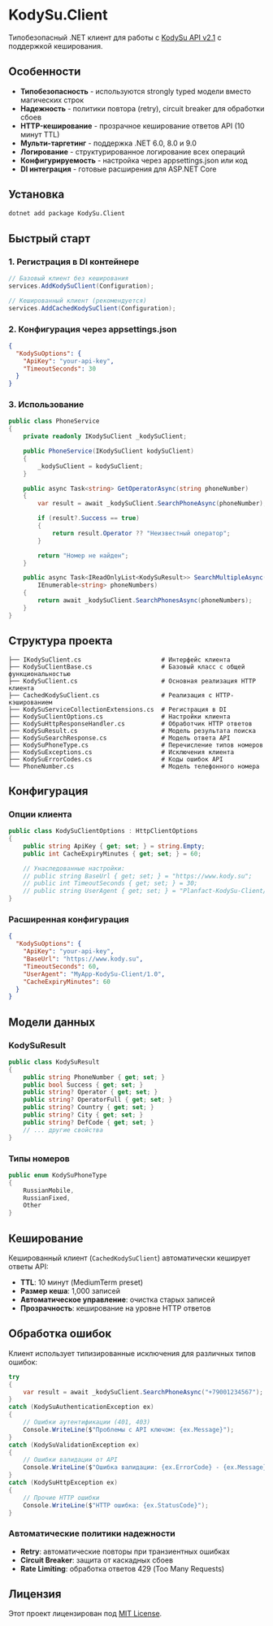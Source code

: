 # KodySu.Client

Типобезопасный .NET клиент для работы с [KodySu API v2.1](https://www.kody.su/api?docs) с поддержкой кеширования.

## Особенности

- **Типобезопасность** - используются strongly typed модели вместо магических строк
- **Надежность** - политики повтора (retry), circuit breaker для обработки сбоев
- **HTTP-кеширование** - прозрачное кеширование ответов API (10 минут TTL)
- **Мульти-таргетинг** - поддержка .NET 6.0, 8.0 и 9.0
- **Логирование** - структурированное логирование всех операций
- **Конфигурируемость** - настройка через appsettings.json или код
- **DI интеграция** - готовые расширения для ASP.NET Core

## Установка

```bash
dotnet add package KodySu.Client
```

## Быстрый старт

### 1. Регистрация в DI контейнере

```csharp
// Базовый клиент без кеширования
services.AddKodySuClient(Configuration);

// Кешированный клиент (рекомендуется)
services.AddCachedKodySuClient(Configuration);
```

### 2. Конфигурация через appsettings.json

```json
{
  "KodySuOptions": {
    "ApiKey": "your-api-key",
    "TimeoutSeconds": 30
  }
}
```

### 3. Использование

```csharp
public class PhoneService
{
    private readonly IKodySuClient _kodySuClient;

    public PhoneService(IKodySuClient kodySuClient)
    {
        _kodySuClient = kodySuClient;
    }

    public async Task<string> GetOperatorAsync(string phoneNumber)
    {
        var result = await _kodySuClient.SearchPhoneAsync(phoneNumber);

        if (result?.Success == true)
        {
            return result.Operator ?? "Неизвестный оператор";
        }

        return "Номер не найден";
    }

    public async Task<IReadOnlyList<KodySuResult>> SearchMultipleAsync(
        IEnumerable<string> phoneNumbers)
    {
        return await _kodySuClient.SearchPhonesAsync(phoneNumbers);
    }
}
```

## Структура проекта

```text
├── IKodySuClient.cs                      # Интерфейс клиента
├── KodySuClientBase.cs                   # Базовый класс с общей функциональностью
├── KodySuClient.cs                       # Основная реализация HTTP клиента
├── CachedKodySuClient.cs                 # Реализация с HTTP-кэшированием
├── KodySuServiceCollectionExtensions.cs  # Регистрация в DI
├── KodySuClientOptions.cs                # Настройки клиента
├── KodySuHttpResponseHandler.cs          # Обработчик HTTP ответов
├── KodySuResult.cs                       # Модель результата поиска
├── KodySuSearchResponse.cs               # Модель ответа API
├── KodySuPhoneType.cs                    # Перечисление типов номеров
├── KodySuExceptions.cs                   # Исключения клиента
├── KodySuErrorCodes.cs                   # Коды ошибок API
└── PhoneNumber.cs                        # Модель телефонного номера
```

## Конфигурация

### Опции клиента

```csharp
public class KodySuClientOptions : HttpClientOptions
{
    public string ApiKey { get; set; } = string.Empty;
    public int CacheExpiryMinutes { get; set; } = 60;

    // Унаследованные настройки:
    // public string BaseUrl { get; set; } = "https://www.kody.su";
    // public int TimeoutSeconds { get; set; } = 30;
    // public string UserAgent { get; set; } = "Planfact-KodySu-Client/1.0";
}
```

### Расширенная конфигурация

```json
{
  "KodySuOptions": {
    "ApiKey": "your-api-key",
    "BaseUrl": "https://www.kody.su",
    "TimeoutSeconds": 60,
    "UserAgent": "MyApp-KodySu-Client/1.0",
    "CacheExpiryMinutes": 60
  }
}
```

## Модели данных

### KodySuResult

```csharp
public class KodySuResult
{
    public string PhoneNumber { get; set; }
    public bool Success { get; set; }
    public string? Operator { get; set; }
    public string? OperatorFull { get; set; }
    public string? Country { get; set; }
    public string? City { get; set; }
    public string? DefCode { get; set; }
    // ... другие свойства
}
```

### Типы номеров

```csharp
public enum KodySuPhoneType
{
    RussianMobile,
    RussianFixed,
    Other
}
```

## Кеширование

Кешированный клиент (`CachedKodySuClient`) автоматически кеширует ответы API:

- **TTL**: 10 минут (MediumTerm preset)
- **Размер кеша**: 1,000 записей
- **Автоматическое управление**: очистка старых записей
- **Прозрачность**: кеширование на уровне HTTP ответов

## Обработка ошибок

Клиент использует типизированные исключения для различных типов ошибок:

```csharp
try
{
    var result = await _kodySuClient.SearchPhoneAsync("+79001234567");
}
catch (KodySuAuthenticationException ex)
{
    // Ошибки аутентификации (401, 403)
    Console.WriteLine($"Проблемы с API ключом: {ex.Message}");
}
catch (KodySuValidationException ex)
{
    // Ошибки валидации от API
    Console.WriteLine($"Ошибка валидации: {ex.ErrorCode} - {ex.Message}");
}
catch (KodySuHttpException ex)
{
    // Прочие HTTP ошибки
    Console.WriteLine($"HTTP ошибка: {ex.StatusCode}");
}
```

### Автоматические политики надежности

- **Retry**: автоматические повторы при транзиентных ошибках
- **Circuit Breaker**: защита от каскадных сбоев
- **Rate Limiting**: обработка ответов 429 (Too Many Requests)

## Лицензия

Этот проект лицензирован под [MIT License](LICENSE).
